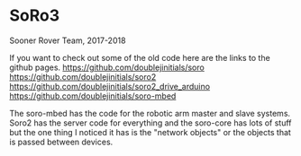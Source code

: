 # SoRo3
Sooner Rover Team, 2017-2018

If you want to check out some of the old code here are the links to the github pages.
https://github.com/doublejinitials/soro
https://github.com/doublejinitials/soro2
https://github.com/doublejinitials/soro2_drive_arduino
https://github.com/doublejinitials/soro-mbed

The soro-mbed has the code for the robotic arm master and slave systems.
Soro2 has the server code for everything and the soro-core has lots of stuff but the one thing I noticed it has is the "network objects" or the objects that is passed between devices.
